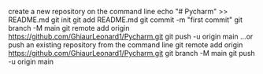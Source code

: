 create a new repository on the command line
echo "# Pycharm" >> README.md
git init
git add README.md
git commit -m "first commit"
git branch -M main
git remote add origin https://github.com/GhiaurLeonard1/Pycharm.git
git push -u origin main
…or push an existing repository from the command line
git remote add origin https://github.com/GhiaurLeonard1/Pycharm.git
git branch -M main
git push -u origin main